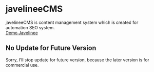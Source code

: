 # javelineeCMS
javelineeCMS is content management system which is created for automation SEO system.<br>
[Demo Javelinee](https://javelinee.com)

## No Update for Future Version
Sorry, I'll stop update for future version, because the later version is for commercial use. 
